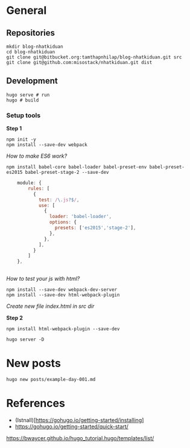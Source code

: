 # General

## Repositories

```
mkdir blog-nhatkiduan
cd blog-nhatkiduan
git clone git@bitbucket.org:tamthapnhilap/blog-nhatkiduan.git src
git clone git@github.com:misostack/nhatkiduan.git dist
```

## Development

```
hugo serve # run
hugo # build
```

### Setup tools

**Step 1**

```
npm init -y
npm install --save-dev webpack
```

*How to make ES6 work?*

```
npm install babel-core babel-loader babel-preset-env babel-preset-es2015 babel-preset-stage-2 --save-dev
```

```javascript
    module: {
        rules: [
          {
            test: /\.js?$/,
            use: [
              {
                loader: 'babel-loader',
                options: {
                  presets: ['es2015','stage-2'],
                },
              },
            ],
          }
        ]
    },
       
```

*How to test your js with html?*

```
npm install --save-dev webpack-dev-server
npm install --save-dev html-webpack-plugin
```

*Create new file index.html in src dir*


**Step 2**

```
npm install html-webpack-plugin --save-dev
```


```
hugo server -D
```

# New posts

```
hugo new posts/example-day-001.md
```

# References

- (Istnall)[https://gohugo.io/getting-started/installing]
- https://gohugo.io/getting-started/quick-start/

https://bwaycer.github.io/hugo_tutorial.hugo/templates/list/